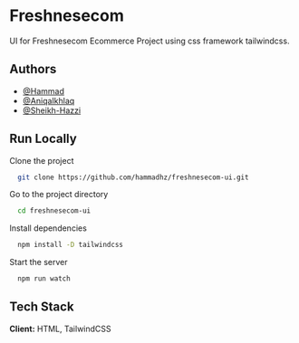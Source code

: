 
# Freshnesecom

UI for Freshnesecom Ecommerce Project using css framework tailwindcss.


## Authors

- [@Hammad](https://www.github.com/hammadhz)
- [@AniqaIkhlaq](https://www.github.com/aniqai)
- [@Sheikh-Hazzi](https://www.github.com/Sheikh-Hazzi)


## Run Locally

Clone the project

```bash
  git clone https://github.com/hammadhz/freshnesecom-ui.git
```

Go to the project directory

```bash
  cd freshnesecom-ui
```

Install dependencies

```bash
  npm install -D tailwindcss
```

Start the server

```bash
  npm run watch
```


## Tech Stack

**Client:** HTML, TailwindCSS


